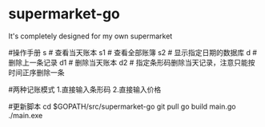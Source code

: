 ﻿# supermarket-go
It's completely designed for my own supermarket

#操作手册
s               # 查看当天账本
s1              # 查看全部账簿
s2              # 显示指定日期的数据库
d               # 删除上一条记录
d1              # 删除当天账本
d2              # 指定条形码删除当天记录，注意只能按时间正序删除一条


#两种记账模式
1.直接输入条形码 
2.直接输入价格


#更新脚本
cd $GOPATH/src/supermarket-go
git pull
go build main.go
./main.exe
